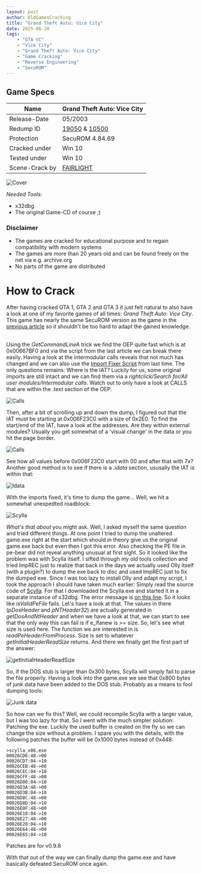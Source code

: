 ```yaml
---
layout: post
author: OldGamesCracking
title: "Grand Theft Auto: Vice City"
date: 2025-06-20
tags:
    - "GTA VC"
    - "Vice City"
    - "Grand Theft Auto: Vice City"
    - "Game Cracking"
    - "Reverse Engineering"
    - "SecuROM"
---
```


## Game Specs

| Name | Grand Theft Auto: Vice City |
| ------------- | ------------- |
| Release-Date | 05/2003 |
| Redump ID | [19050](http://redump.org/disc/19050/) & [10500](http://redump.org/disc/10500/) |
| Protection | SecuROM 4.84.69 |
| Cracked under | Win 10 |
| Tested under | Win 10 |
| Scene-Crack by | [FAIRLIGHT](https://www.nfohump.com/index.php?switchto=nfos&menu=quicknav&item=viewnfo&id=31424) |

![Cover]({{site.url}}/assets/gta_vice_city/cover.jpg)

*Needed Tools:*

- x32dbg
- The original Game-CD of course ;)

### Disclaimer

- The games are cracked for educational purpose and to regain compatibility with modern systems
- The games are more than 20 years old and can be found freely on the net via e.g. archive.org
- No parts of the game are distributed

# How to Crack

After having cracked GTA 1, GTA 2 and GTA 3 it just felt natural to also have a look at one of my favorite games of all times: _Grand Theft Auto: Vice City_. This game has nearly the same SecuROM version as the game in the [previous article](/games/rollercoaster_tycoon_2) so it shouldn't be too hard to adapt the gained knowledge.<br><br>

Using the _GetCommandLineA_ trick we find the OEP quite fast which is at 0x00667BF0 and via the script from the last article we can break there easily. Having a look at the intermodular calls reveals that not much has changed and we can also use the [Import Fixer Script]({{site.url}}/assets/rollercoaster_tycoon_2/import_fixer.txt) from last time. The only questions remains: Where is the IAT? Luckily for us, some original imports are still intact and we can find them via a _rightclick/Search for/All user modules/Intermodular calls_. Watch out to only have a look at CALLS that are within the .text section of the OEP.

![Calls]({{site.url}}/assets/gta_vice_city/calls.png)

Then, after a bit of scrolling up and down the dump, I figured out that the IAT must be starting at 0x006F23C0 with a size of 0x2E0. To find the start/end of the IAT, have a look at the addresses. Are they within external modules? Usually you get somewhat of a 'visual change' in the data or you hit the page border. 

![Calls]({{site.url}}/assets/gta_vice_city/iat.png)

See how all values before 0x006F23C0 start with 00 and after that with 7x? Another good method is to see if there is a _.idata_ section, ususally the IAT is within that:

![Idata]({{site.url}}/assets/gta_vice_city/idata.png)

With the imports fixed, it's time to dump the game... Well, we hit a somewhat unexpedted roadblock:

![Scylla]({{site.url}}/assets/gta_vice_city/scylla.png)

_What's that about_ you might ask. Well, I asked myself the same question and tried different things. At one point I tried to dump the unaltered game.exe right at the start which should in theory give us the original game.exe back but even then I got this error. Also checking the PE file in pe-bear did not reveal anything unusual at first sight. So it looked like the problem was with Scylla itself. I sifted through my old tools collection and tried ImpREC just to realize that back in the days we actually used Olly itself (with a plugin?) to dump the exe back to disc and used ImpREC just to fix the dumped exe. Since I was too lazy to install Olly and adapt my script, I took the approach I should have taken much earlier: Simply read the source code of [Scylla](https://github.com/NtQuery/Scylla). For that I downloaded the Scylla.exe and started it in a separate instance of x32dbg. The error message is [on this line](https://github.com/NtQuery/Scylla/blob/e87fd578a3fa0e68b873dcc98951788f3a40e055/Scylla/MainGui.cpp#L1281). So it looks like _isValidPeFile_ fails. Let's have a look at that. The values in there (_pDosHeader_ and _pNTHeader32_) are actually generated in _getDosAndNtHeader_ and when we have a look at that, we can start to see that the only way this can fail is if e_lfanew is >= size. So, let's see what size is used here. The function we are interested in is _readPeHeaderFromProcess_. Size is set to whatever _getInitialHeaderReadSize_ returns. And there we finally get the first part of the answer:

![getInitialHeaderReadSize]({{site.url}}/assets/gta_vice_city/getInitialHeaderReadSize.png)

So, if the DOS stub is larger than 0x300 bytes, Scylla will simply fail to parse the file properly. Having a look into the game.exe we see that 0x800 bytes of junk data have been added to the DOS stub. Probably as a means to fool dumping tools:

![Junk data]({{site.url}}/assets/gta_vice_city/stuff.png)

So how can we fix this? Well, we could recompile Scylla with a larger value, but I was too lazy for that. So I went with the much simpler solution: Patching the exe. Luckily the used buffer is created on the fly so we can change the size without a problem. I spare you with the details, with the following patches the buffer will be 0x1000 bytes instead of 0x448:

```
>scylla_x86.exe
00026CD6:48->00
00026CD7:04->10
00026CEB:48->00
00026CEC:04->10
00026CFF:48->00
00026D00:04->10
00026D3A:48->00
00026D3B:04->10
00026D8C:48->00
00026D8D:04->10
00026E0F:48->00
00026E10:04->10
00026E27:48->00
00026E28:04->10
00026E64:48->00
00026E65:04->10
```

Patches are for v0.9.8<br>

With that out of the way we can finally dump the game.exe and have basically defeated SecuROM once again.
